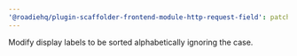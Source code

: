 ```yaml
---
'@roadiehq/plugin-scaffolder-frontend-module-http-request-field': patch
---
```


Modify display labels to be sorted alphabetically ignoring the case.
